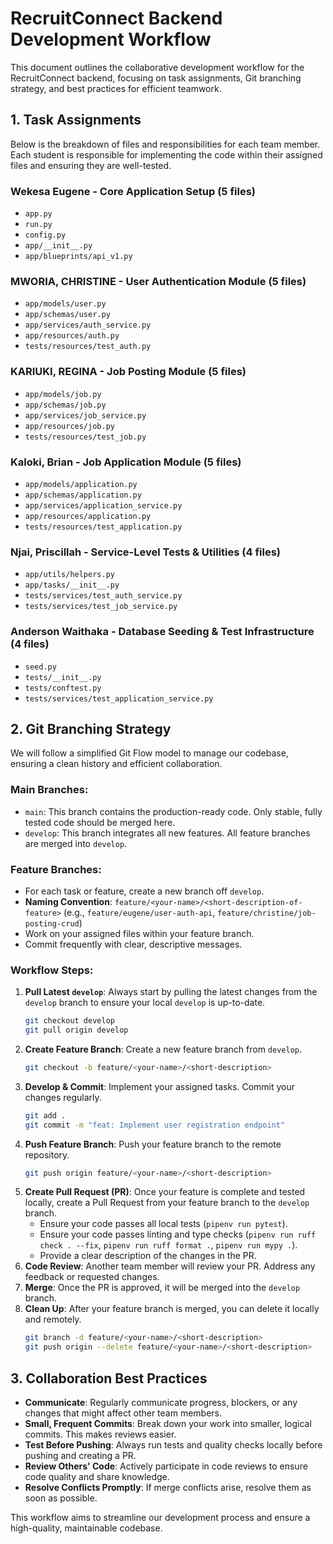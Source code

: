 # RecruitConnect Backend Development Workflow

This document outlines the collaborative development workflow for the RecruitConnect backend, focusing on task assignments, Git branching strategy, and best practices for efficient teamwork.

## 1. Task Assignments

Below is the breakdown of files and responsibilities for each team member. Each student is responsible for implementing the code within their assigned files and ensuring they are well-tested.

### Wekesa Eugene - Core Application Setup (5 files)
*   `app.py`
*   `run.py`
*   `config.py`
*   `app/__init__.py`
*   `app/blueprints/api_v1.py`

### MWORIA, CHRISTINE - User Authentication Module (5 files)
*   `app/models/user.py`
*   `app/schemas/user.py`
*   `app/services/auth_service.py`
*   `app/resources/auth.py`
*   `tests/resources/test_auth.py`

### KARIUKI, REGINA - Job Posting Module (5 files)
*   `app/models/job.py`
*   `app/schemas/job.py`
*   `app/services/job_service.py`
*   `app/resources/job.py`
*   `tests/resources/test_job.py`

### Kaloki, Brian - Job Application Module (5 files)
*   `app/models/application.py`
*   `app/schemas/application.py`
*   `app/services/application_service.py`
*   `app/resources/application.py`
*   `tests/resources/test_application.py`

### Njai, Priscillah - Service-Level Tests & Utilities (4 files)
*   `app/utils/helpers.py`
*   `app/tasks/__init__.py`
*   `tests/services/test_auth_service.py`
*   `tests/services/test_job_service.py`

### Anderson Waithaka - Database Seeding & Test Infrastructure (4 files)
*   `seed.py`
*   `tests/__init__.py`
*   `tests/conftest.py`
*   `tests/services/test_application_service.py`

## 2. Git Branching Strategy

We will follow a simplified Git Flow model to manage our codebase, ensuring a clean history and efficient collaboration.

### Main Branches:
*   `main`: This branch contains the production-ready code. Only stable, fully tested code should be merged here.
*   `develop`: This branch integrates all new features. All feature branches are merged into `develop`.

### Feature Branches:
*   For each task or feature, create a new branch off `develop`.
*   **Naming Convention**: `feature/<your-name>/<short-description-of-feature>` (e.g., `feature/eugene/user-auth-api`, `feature/christine/job-posting-crud`)
*   Work on your assigned files within your feature branch.
*   Commit frequently with clear, descriptive messages.

### Workflow Steps:
1.  **Pull Latest `develop`**: Always start by pulling the latest changes from the `develop` branch to ensure your local `develop` is up-to-date.
    ```bash
    git checkout develop
    git pull origin develop
    ```
2.  **Create Feature Branch**: Create a new feature branch from `develop`.
    ```bash
    git checkout -b feature/<your-name>/<short-description>
    ```
3.  **Develop & Commit**: Implement your assigned tasks. Commit your changes regularly.
    ```bash
    git add .
    git commit -m "feat: Implement user registration endpoint"
    ```
4.  **Push Feature Branch**: Push your feature branch to the remote repository.
    ```bash
    git push origin feature/<your-name>/<short-description>
    ```
5.  **Create Pull Request (PR)**: Once your feature is complete and tested locally, create a Pull Request from your feature branch to the `develop` branch.
    *   Ensure your code passes all local tests (`pipenv run pytest`).
    *   Ensure your code passes linting and type checks (`pipenv run ruff check . --fix`, `pipenv run ruff format .`, `pipenv run mypy .`).
    *   Provide a clear description of the changes in the PR.
6.  **Code Review**: Another team member will review your PR. Address any feedback or requested changes.
7.  **Merge**: Once the PR is approved, it will be merged into the `develop` branch.
8.  **Clean Up**: After your feature branch is merged, you can delete it locally and remotely.
    ```bash
    git branch -d feature/<your-name>/<short-description>
    git push origin --delete feature/<your-name>/<short-description>
    ```

## 3. Collaboration Best Practices

*   **Communicate**: Regularly communicate progress, blockers, or any changes that might affect other team members.
*   **Small, Frequent Commits**: Break down your work into smaller, logical commits. This makes reviews easier.
*   **Test Before Pushing**: Always run tests and quality checks locally before pushing and creating a PR.
*   **Review Others' Code**: Actively participate in code reviews to ensure code quality and share knowledge.
*   **Resolve Conflicts Promptly**: If merge conflicts arise, resolve them as soon as possible.

This workflow aims to streamline our development process and ensure a high-quality, maintainable codebase.
